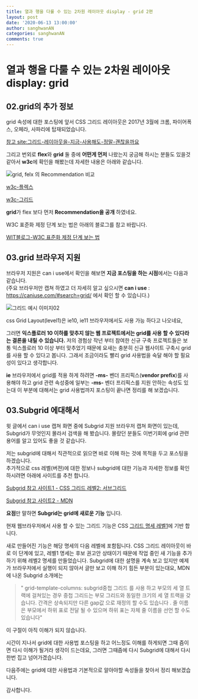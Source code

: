 ```yaml
---
title: 열과 행을 다룰 수 있는 2차원 레이아웃 display - grid 2편
layout: post
date: '2020-06-13 13:00:00'
author: sanghwanAN
categories: sanghwanAN
comments: true
---
```


# 열과 행을 다룰 수 있는 2차원 레이아웃 display: grid

## 02.grid의 추가 정보

grid 속성에 대한 포스팅에 앞서 CSS 그리드 레이아웃은 2017년 3월에 크롬, 파이어폭스, 오페라, 사파리에 탑재되었습니다.

[참고 site:그리드-레이아웃을-지금-사용해도-정말-괜찮을까요](https://webactually.com/2017/11/css-그리드-레이아웃을-지금-사용해도-정말-괜찮을까요/)  

그리고 번외로 **flex**와 **grid** 둘 중에 **어떤게 먼저** 나왔는지 궁금해 하시는 분들도 있을것 같아서 **w3c**에 확인을 해봤는데 자세한 내용은 아래와 같습니다.

![grid, felx 의 Recommendation 비교 ](./images/grid05_recommendation.jpg)

[w3c-플렉스](https://www.w3.org/TR/css-flexbox-1/)  

[w3c-그리드](https://www.w3.org/TR/css-grid-1/)  

**grid**가 flex 보다 먼저 **Recommendation을 공개** 하였네요.

W3C 표준화 제정 단계 보는 법은 아래의 블로그를 참고 바랍니다.

[WIT블로그-W3C 표준화 제정 단계 보는 법](https://wit.nts-corp.com/2013/10/16/280)  

## 03.grid 브라우저 지원

브라우저 지원은 can i use에서 확인을 해보면 **지금 포스팅을 하는 시점**에서는
다음과 같습니다.  
(주요 브라우저만 캡쳐 하였고 더 자세히 알고 싶으시면 **can i use** : <https://caniuse.com/#search=grid/> 에서 확인 할 수 있습니다.)

![그리드 예시 이미지02](./images/grid06_caniuse.jpg)

css Grid Layout(level1)은 ie10, ie11 브라우저에서도 사용 가능 하다고 나오네요,

그러면 **익스플로러 10 이하를 맞추지 않는 웹 프로젝트에서는 grid를 사용 할 수 있다라는 결론을 내릴 수 있습니다.** 저의 경험상 작년 부터 참여한 신규 구축 프로젝트들은 보통 익스플로러 10 이상 부터 맞추었기 때문에 요새는 충분히 신규 웹사이트 구축시 grid를 사용 할 수 있다고 봅니다. 그래서 조금이라도 빨리 grid 사용법을 숙달 해야 할 필요성이 있다고 생각합니다.

**ie** 브라우저에서 grid를 적용 하게 하려면 **-ms-** 벤더 프리픽스(**vendor prefix**)를 사용해야 하고 grid 관련 속성중에 일부는 **-ms-** 벤더 프리픽스를 지원 안하는 속성도 있는대 이 부분에 대해서는 grid 사용법까지 포스팅이 끝나면 정리를 해 보겠습니다.

## 03.Subgrid 에대해서

윗 글에서 can i use 캡쳐 화면 중에 Subgrid 지원 브라우저 캡쳐 화면이 있는데, Subgrid가 무엇인지 몰라서 검색을 해 봤습니다. 몰랐던 분들도 이번기회에 grid 관련 용어를 알고 있어도 좋을 것 같습니다.

저는 subgrid에 대해서 직관적으로 읽으면 바로 이해 하는 것에 목적을 두고 포스팅을 하겠습니다.  
추가적으로 css 레벨(버젼)에 대한 정보나 subgrid에 대한 기능과 자세한 정보를 확인 하시려면 아래에 사이트를 추천 합니다.

[Subgrid 참고 사이트1 - CSS 그리드 레벨2: 서브그리드](https://webactually.com/2018/08/css-그리드-레벨2-서브그리드-2/)  

[Subgrid 참고 사이트2 - MDN](https://developer.mozilla.org/en-US/docs/Web/CSS/grid-column/) 

**요점**만 말하면 **Subgrid는 grid에 새로운 기능** 입니다.

현재 웹브라우저에서 사용 할 수 있는 그리드 기능은 CSS [그리드 명세 레벨1](https://www.w3.org/TR/css-grid-1/#intro)에 기반 합니다.

새로 만들어진 기능은 해당 명세의 다음 레벨에 포함됩니다.
CSS 그리드 레이아웃이 바로 이 단계에 있고, 레벨1 명세는 후보 권고안 상태이기 때문에 작업 중인 새 기능을 추가하기 위해 레벨2 명세를 만들었습니다.
Subgrid에 대한 설명을 계속 보고 있지만 예제가 브라우저에서 실행이 되지 않아서 글만 보고 이해 하기 힘든 부분이 있는대요, MDN에 나온 Subgrid 소개에는

>" grid-template-columns: subgrid중첩 그리드 를 사용 하고 부모의 세 열 트랙에 걸쳐있는 경우 중첩 그리드는 부모 그리드와 동일한 크기의 세 열 트랙을 갖습니다. 간격은 상속되지만 다른 gap값 으로 재정의 할 수도 있습니다 . 줄 이름은 부모에서 하위 표로 전달 될 수 있으며 하위 표는 자체 줄 이름을 선언 할 수도 있습니다"

이 구절이 아직 이해가 되지 않습니다.

시간이 지나서 grid에 대한 사용법 포스팅을 하고 어느정도 이해를 하게되면 그때 즘이면 다시 이해가 될거라 생각이 드는데요, 그러면 그때즘에 다시 Subgrid에 대해서 다시한번 집고 넘어가겠습니다.

다음주에는 grid에 대한 사용법과 기본적으로 알아야할 속성들을 찾아서 정리 해보겠습니다.

감사합니다.